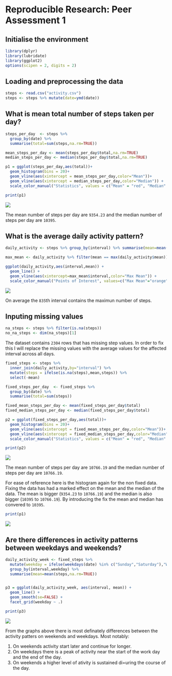 # Reproducible Research: Peer Assessment 1

## Initialise the environment

```r
library(dplyr)
library(lubridate)
library(ggplot2)
options(scipen = 2, digits = 2)
```

## Loading and preprocessing the data

```r
steps <- read.csv("activity.csv")
steps <- steps %>% mutate(date=ymd(date))
```

## What is mean total number of steps taken per day?

```r
steps_per_day  <- steps %>% 
  group_by(date) %>% 
  summarise(total=sum(steps,na.rm=TRUE))

mean_steps_per_day <- mean(steps_per_day$total,na.rm=TRUE)
median_steps_per_day <- median(steps_per_day$total,na.rm=TRUE)

p1 = ggplot(steps_per_day,aes(total))+
  geom_histogram(bins = 20)+
  geom_vline(aes(xintercept = mean_steps_per_day,color="Mean"))+
  geom_vline(aes(xintercept = median_steps_per_day,color="Median")) +
  scale_color_manual("Statistics", values = c("Mean" = "red", "Median" = "green"))

print(p1)
```

![](PA1_template_files/figure-html/mean_steps_per_day-1.png)

The mean number of steps per day are ``9354.23`` and the median number of steps per day are ``10395``.


## What is the average daily activity pattern?

```r
daily_activity <- steps %>% group_by(interval) %>% summarise(mean=mean(steps,na.rm=TRUE))

max_mean <- daily_activity %>% filter(mean == max(daily_activity$mean))

ggplot(daily_activity,aes(interval,mean)) + 
  geom_line() +
  geom_vline(aes(xintercept=max_mean$interval,color="Max Mean")) +
  scale_color_manual("Points of Interest", values=c("Max Mean"="orange"))
```

![](PA1_template_files/figure-html/daily_activity_pattern-1.png)

On average the ``835``th interval contains the maximun number of steps. 


## Inputing missing values

```r
na_steps <- steps %>% filter(is.na(steps))
no_na_steps <- dim(na_steps)[1]
```

The dataset contains ``2304`` rows that has missing step values. In order to fix this I will replace the missing values with the average values for the affected interval across all days.


```r
fixed_steps <- steps %>% 
  inner_join(daily_activity,by="interval") %>% 
  mutate(steps = ifelse(is.na(steps),mean,steps)) %>% 
  select(-mean)

fixed_steps_per_day  <- fixed_steps %>% 
  group_by(date) %>% 
  summarise(total=sum(steps))

fixed_mean_steps_per_day <- mean(fixed_steps_per_day$total)
fixed_median_steps_per_day <- median(fixed_steps_per_day$total)

p2 = ggplot(fixed_steps_per_day,aes(total))+
  geom_histogram(bins = 20)+
  geom_vline(aes(xintercept = fixed_mean_steps_per_day,color="Mean"))+
  geom_vline(aes(xintercept = fixed_median_steps_per_day,color="Median")) +
  scale_color_manual("Statistics", values = c("Mean" = "red", "Median" = "green"))

print(p2)
```

![](PA1_template_files/figure-html/fix_missing_values-1.png)

The mean number of steps per day are ``10766.19`` and the median number of steps per day are ``10766.19``.

For ease of reference here is the histogram again for the non fixed data. Fixing the data has had a marked effect on the mean and the median of the data. The mean is bigger (``9354.23`` to ``10766.19``) and the median is also bigger (``10395`` to ``10766.19``). By introducing the fix the mean and median has convered to ``10395``.


```r
print(p1)
```

![](PA1_template_files/figure-html/ref_graph-1.png)


## Are there differences in activity patterns between weekdays and weekends?

```r
daily_activity_week <- fixed_steps %>% 
  mutate(weekday = ifelse(weekdays(date) %in% c("Sunday","Saturday"),"Weekend","Weekday")) %>%
  group_by(interval,weekday) %>% 
  summarise(mean=mean(steps,na.rm=TRUE)) 


p3 = ggplot(daily_activity_week, aes(interval, mean)) +
  geom_line() +
  geom_smooth(se=FALSE) +
  facet_grid(weekday ~ .)

print(p3)
```

![](PA1_template_files/figure-html/week_vs_weekend_days-1.png)

From the graphs above there is most definately differences between the activity patters on weekends and weekdays. Most notably:

1. On weekends activity start later and continue for longer.
2. On weekdays there is a peak of activity near the start of the work day and the end of the day.
3. On weekends a higher level of ativity is sustained di=uring the course of the day.



